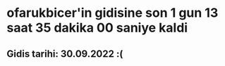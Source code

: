 # ofarukbicer'in gidisine son 1 gun 13 saat 35 dakika 00 saniye kaldi

## Gidis tarihi: 30.09.2022 :(